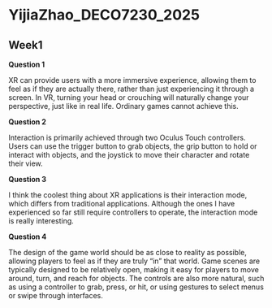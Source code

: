 # YijiaZhao_DECO7230_2025
## Week1

**Question 1**

XR can provide users with a more immersive experience, allowing them to feel as if they are actually there, rather than just experiencing it through a screen. In VR, turning your head or crouching will naturally change your perspective, just like in real life. Ordinary games cannot achieve this.

**Question 2**

Interaction is primarily achieved through two Oculus Touch controllers. Users can use the trigger button to grab objects, the grip button to hold or interact with objects, and the joystick to move their character and rotate their view.

**Question 3**

I think the coolest thing about XR applications is their interaction mode, which differs from traditional applications. Although the ones I have experienced so far still require controllers to operate, the interaction mode is really interesting.

**Question 4**

The design of the game world should be as close to reality as possible, allowing players to feel as if they are truly “in” that world. Game scenes are typically designed to be relatively open, making it easy for players to move around, turn, and reach for objects. The controls are also more natural, such as using a controller to grab, press, or hit, or using gestures to select menus or swipe through interfaces.
